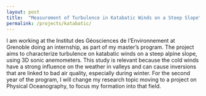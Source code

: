 ```yaml
---
layout: post
title:  "Measurement of Turbulence in Katabatic Winds on a Steep Slope"
permalink: /projects/katabatic/
---
```


I am working at the Institut des Géosciences de l’Environnement at Grenoble doing an internship, as part of my master’s program. The project aims to characterize turbulence on katabatic winds on a steep alpine slope, using 3D sonic anemometers. This study is relevant because the cold winds have a strong influence on the weather in valleys and can cause inversions that are linked to bad air quality, especially during winter. For the second year of the program, I will change my research topic moving to a project on Physical Oceanography, to focus my formation into that field.
